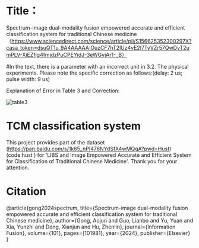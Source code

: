 # Title：
Spectrum-image dual-modality fusion empowered accurate and efficient classification system for traditional Chinese medicine （https://www.sciencedirect.com/science/article/pii/S156625352300297X?casa_token=dsuQT1u_9A4AAAAA:OuzCF7hT2lUz4vE2l7TyVZr57QwDvT2umPLV-XiEZflg4fmjdzPuCPEYidJ-3eWGyjAr1-_B）


#In the text, there is a parameter with an incorrect unit in 3.2. The physical experiments. Please note the specific correction as follows:(delay: 2 us; pulse width: 9 us)

Explanation of Error in Table 3 and Correction:

![table3](https://github.com/user-attachments/assets/b23416a6-9972-4ee3-8450-70d887b03a75)



# TCM classification system
This project provides part of the dataset  (https://pan.baidu.com/s/1k65_nPI476NYdSfX4wMQgA?pwd=Hust) (code:hust ) for 'LIBS and Image Empowered Accurate and Efficient System for Classification of
Traditional Chinese Medicine'. Thank you for your attention.

# Citation
@article{gong2024spectrum,
  title={Spectrum-image dual-modality fusion empowered accurate and efficient classification system for traditional Chinese medicine},
  author={Gong, Aojun and Guo, Lianbo and Yu, Yuan and Xia, Yunzhi and Deng, Xianjun and Hu, Zhenlin},
  journal={Information Fusion},
  volume={101},
  pages={101981},
  year={2024},
  publisher={Elsevier}
}
